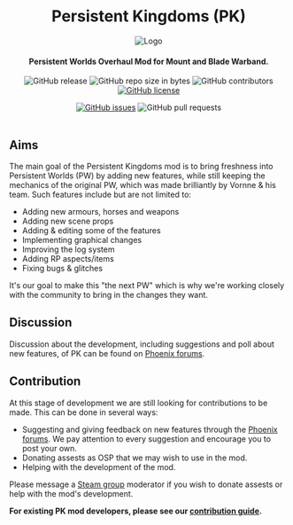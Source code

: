 <div align="center">

# Persistent Kingdoms (PK)
![Logo](http://media.moddb.com/images/articles/1/250/249910/auto/Asset_20.png)
#### Persistent Worlds Overhaul Mod for Mount and Blade Warband.

![GitHub release](https://img.shields.io/github/release/SmartPhoenix/Persistent-Kingdoms.svg?style=flat-square)
![GitHub repo size in bytes](https://img.shields.io/github/repo-size/SmartPhoenix/Persistent-Kingdoms.svg?style=flat-square)
![GitHub contributors](https://img.shields.io/github/contributors/SmartPhoenix/Persistent-Kingdoms.svg?style=flat-square)
[![GitHub license](https://img.shields.io/github/license/SmartPhoenix/Persistent-Kingdoms.svg?style=flat-square)](https://github.com/SmartPhoenix/Persistent-Kingdoms/blob/master/LICENSE.txt)

[![GitHub issues](https://img.shields.io/github/issues/SmartPhoenix/Persistent-Kingdoms.svg?style=flat-square)](https://github.com/SmartPhoenix/Persistent-Kingdoms/issues)
![GitHub pull requests](https://img.shields.io/github/issues-pr-raw/SmartPhoenix/Persistent-Kingdoms.svg?style=flat-square)
<br><br>
</div>

## Aims
The main goal of the Persistent Kingdoms mod is to bring freshness into Persistent Worlds (PW) by adding new features, while still keeping the mechanics of the original PW, which was made brilliantly by Vornne & his team. Such features include but are not limited to:

- Adding new armours, horses and weapons
- Adding new scene props
- Adding & editing some of the features
- Implementing graphical changes
- Improving the log system
- Adding RP aspects/items
- Fixing bugs & glitches

It's our goal to make this "the next PW" which is why we're working closely with the community to bring in the changes they want.

## Discussion
Discussion about the development, including suggestions and poll about new features, of PK can be found on [Phoenix forums](http://pw-phoenix.com/forum/index.php?/forum/173-mb-warband-persistent-kingdoms-development/).

## Contribution
At this stage of development we are still looking for contributions to be made. This can be done in several ways:
- Suggesting and giving feedback on new features through the [Phoenix forums](http://pw-phoenix.com/forum/index.php?/forum/173-mb-warband-persistent-kingdoms-development/). We pay attention to every suggestion and encourage you to post your own.
- Donating assests as OSP that we may wish to use in the mod.
- Helping with the development of the mod.

Please message a [Steam group](https://steamcommunity.com/groups/persistent-kingdoms) moderator if you wish to donate assests or help with the mod's development.

**For existing PK mod developers, please see our [contribution guide](https://github.com/SmartPhoenix/Persistent-Kingdoms/wiki/How-to-contribute%3F).**
